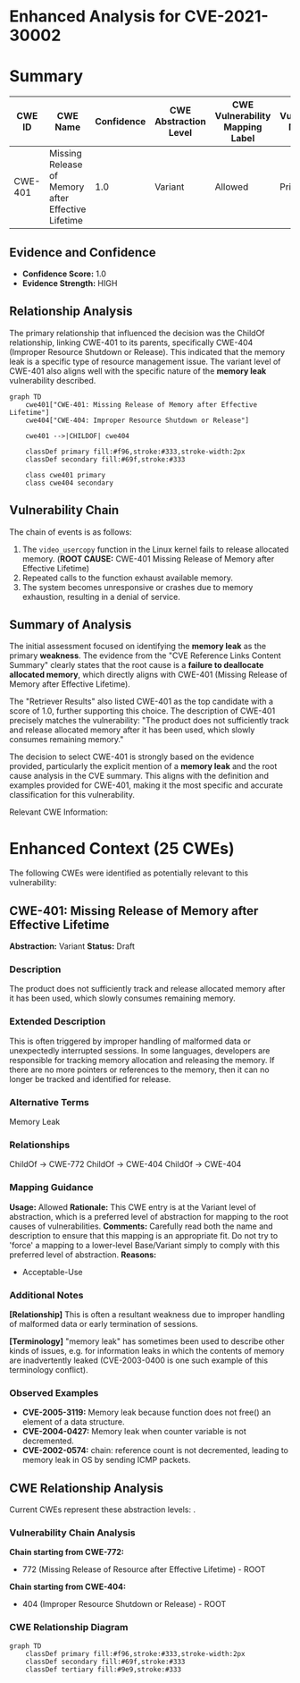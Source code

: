 # Enhanced Analysis for CVE-2021-30002

# Summary
| CWE ID | CWE Name | Confidence | CWE Abstraction Level | CWE Vulnerability Mapping Label | CWE-Vulnerability Mapping Notes |
|---|---|---|---|---|---|
| CWE-401 | Missing Release of Memory after Effective Lifetime | 1.0 | Variant | Allowed | Primary CWE |

## Evidence and Confidence

*   **Confidence Score:** 1.0
*   **Evidence Strength:** HIGH

## Relationship Analysis
The primary relationship that influenced the decision was the ChildOf relationship, linking CWE-401 to its parents, specifically CWE-404 (Improper Resource Shutdown or Release). This indicated that the memory leak is a specific type of resource management issue. The variant level of CWE-401 also aligns well with the specific nature of the **memory leak** vulnerability described.

```mermaid
graph TD
    cwe401["CWE-401: Missing Release of Memory after Effective Lifetime"]
    cwe404["CWE-404: Improper Resource Shutdown or Release"]

    cwe401 -->|CHILDOF| cwe404
    
    classDef primary fill:#f96,stroke:#333,stroke-width:2px
    classDef secondary fill:#69f,stroke:#333
    
    class cwe401 primary
    class cwe404 secondary
```

## Vulnerability Chain
The chain of events is as follows:

1.  The `video_usercopy` function in the Linux kernel fails to release allocated memory. (**ROOT CAUSE:** CWE-401 Missing Release of Memory after Effective Lifetime)
2.  Repeated calls to the function exhaust available memory.
3.  The system becomes unresponsive or crashes due to memory exhaustion, resulting in a denial of service.

## Summary of Analysis
The initial assessment focused on identifying the **memory leak** as the primary **weakness**. The evidence from the "CVE Reference Links Content Summary" clearly states that the root cause is a **failure to deallocate allocated memory**, which directly aligns with CWE-401 (Missing Release of Memory after Effective Lifetime).

The "Retriever Results" also listed CWE-401 as the top candidate with a score of 1.0, further supporting this choice. The description of CWE-401 precisely matches the vulnerability: "The product does not sufficiently track and release allocated memory after it has been used, which slowly consumes remaining memory."

The decision to select CWE-401 is strongly based on the evidence provided, particularly the explicit mention of a **memory leak** and the root cause analysis in the CVE summary. This aligns with the definition and examples provided for CWE-401, making it the most specific and accurate classification for this vulnerability.

Relevant CWE Information:

# Enhanced Context (25 CWEs)
The following CWEs were identified as potentially relevant to this vulnerability:

## CWE-401: Missing Release of Memory after Effective Lifetime
**Abstraction:** Variant
**Status:** Draft

### Description
The product does not sufficiently track and release allocated memory after it has been used, which slowly consumes remaining memory.

### Extended Description
This is often triggered by improper handling of malformed data or unexpectedly interrupted sessions. In some languages, developers are responsible for tracking memory allocation and releasing the memory. If there are no more pointers or references to the memory, then it can no longer be tracked and identified for release.

### Alternative Terms
Memory Leak

### Relationships
ChildOf -> CWE-772
ChildOf -> CWE-404
ChildOf -> CWE-404

### Mapping Guidance
**Usage:** Allowed
**Rationale:** This CWE entry is at the Variant level of abstraction, which is a preferred level of abstraction for mapping to the root causes of vulnerabilities.
**Comments:** Carefully read both the name and description to ensure that this mapping is an appropriate fit. Do not try to 'force' a mapping to a lower-level Base/Variant simply to comply with this preferred level of abstraction.
**Reasons:**
- Acceptable-Use


### Additional Notes
**[Relationship]** This is often a resultant weakness due to improper handling of malformed data or early termination of sessions.

**[Terminology]** "memory leak" has sometimes been used to describe other kinds of issues, e.g. for information leaks in which the contents of memory are inadvertently leaked (CVE-2003-0400 is one such example of this terminology conflict).



### Observed Examples
- **CVE-2005-3119:** Memory leak because function does not free() an element of a data structure.
- **CVE-2004-0427:** Memory leak when counter variable is not decremented.
- **CVE-2002-0574:** chain: reference count is not decremented, leading to memory leak in OS by sending ICMP packets.


## CWE Relationship Analysis

Current CWEs represent these abstraction levels: .


### Vulnerability Chain Analysis

**Chain starting from CWE-772:**
- 772 (Missing Release of Resource after Effective Lifetime) - ROOT


**Chain starting from CWE-404:**
- 404 (Improper Resource Shutdown or Release) - ROOT



### CWE Relationship Diagram

```mermaid
graph TD
    classDef primary fill:#f96,stroke:#333,stroke-width:2px
    classDef secondary fill:#69f,stroke:#333
    classDef tertiary fill:#9e9,stroke:#333
```